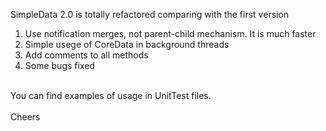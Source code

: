 SimpleData 2.0 is totally refactored comparing with the first version<br />
1) Use notification merges, not parent-child mechanism. It is much faster<br />
2) Simple usege of CoreData in background threads<br />
3) Add comments to all methods<br />
4) Some bugs fixed<br />
<br />
You can find examples of usage in UnitTest files.<br />
<br />
Cheers